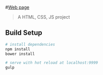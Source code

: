 #[Web page](https://kostyshyn.github.io/HTML-CSS-JS-Starting-template/app/index.html)

> A HTML, CSS, JS project

## Build Setup

``` bash
# install dependencies
npm install
bower install

# serve with hot reload at localhost:9999
gulp
```
